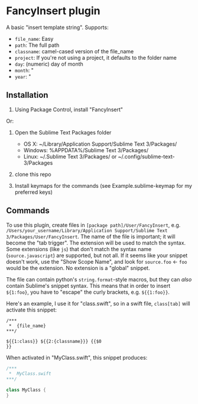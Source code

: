 FancyInsert plugin
==================

A basic "insert template string".  Supports:

- `file_name`: Easy
- `path`: The full path
- `classname`: camel-cased version of the file_name
- `project`: If you're not using a project, it defaults to the folder name
- `day`: (numeric) day of month
- `month`: "
- `year`: "



Installation
------------

1. Using Package Control, install "FancyInsert"

Or:

1. Open the Sublime Text Packages folder
    - OS X: ~/Library/Application Support/Sublime Text 3/Packages/
    - Windows: %APPDATA%/Sublime Text 3/Packages/
    - Linux: ~/.Sublime Text 3/Packages/ or ~/.config/sublime-text-3/Packages

2. clone this repo
3. Install keymaps for the commands (see Example.sublime-keymap for my preferred keys)

Commands
--------

To use this plugin, create files in `[package path]/User/FancyInsert`, e.g. `/Users/your_username/Library/Application Support/Sublime Text 3/Packages/User/FancyInsert`.  The name of the file is important; it will become the "tab trigger".  The extension will be used to match the syntax.  Some extensions (like `js`) that don't match the syntax name (`source.javascript`) are supported, but not all.  If it seems like your snippet doesn't work, use the "Show Scope Name", and look for `source.foo` <- `foo` would be the extension.  No extension is a "global" snippet.

The file can contain python's `string.format`-style macros, but they can *also* contain Sublime's snippet syntax.  This means that in order to insert `${1:foo}`, you have to "escape" the curly brackets, e.g. `${{1:foo}}`.

Here's an example, I use it for "class.swift", so in a swift file, `class[tab]` will activate this snippet:

```
/***
 *  {file_name}
***/

${{1:class}} ${{2:{classname}}} {{$0
}}
```

When activated in "MyClass.swift", this snippet produces:

```swift
/***
 *  MyClass.swift
***/

class MyClass {
}
```
